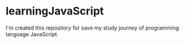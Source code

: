 # learningJavaScript
I'm created this repository for save my study journey of programming language JavaScript.
